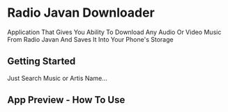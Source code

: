 # Radio Javan Downloader

Application That Gives You Ability To Download Any Audio Or Video Music From Radio Javan And Saves It Into Your Phone's Storage

## Getting Started

Just Search Music or Artis Name...

## App Preview - How To Use


